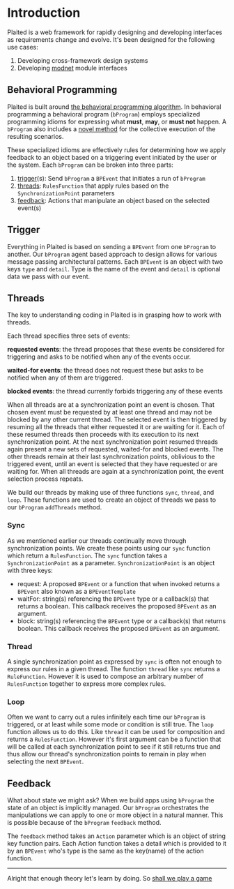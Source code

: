 # Introduction

Plaited is a web framework for rapidly designing and developing interfaces as requirements change and evolve. It's been designed for the following use cases:

  1. Developing cross-framework design systems
  2. Developing [modnet](https://rachelaliana.medium.com/past-the-internet-the-emergence-of-the-modnet-6ad49b7e2ee8) module interfaces

## Behavioral Programming

Plaited is built around [the behavioral programming algorithm](https://www.wisdom.weizmann.ac.il/~amarron/BP%20-%20CACM%20-%20Author%20version.pdf). In behavioral programming a behavioral program (`bProgram`) employs specialized programming idioms for expressing what **must**, **may**, or **must not** happen. A `bProgram` also includes a [novel method](#sync) for the collective execution of the resulting scenarios.

These specialized idioms are effectively rules for determining how we apply feedback to an object based on a triggering event initiated by the user or the system. Each `bProgram` can be broken into three parts:

1. [trigger](#trigger)(s): Send `bProgram` a `BPEvent` that initiates a run of `bProgram`
2. [threads](#threads): `RulesFunction` that apply rules based on the `SynchronizationPoint` parameters
3. [feedback](#feedback): Actions that manipulate an object based on the selected event(s)

## Trigger

Everything in Plaited is based on sending a `BPEvent` from one `bProgram` to another. Our `bProgram` agent based approach to design allows for various message passing architectural patterns. Each `BPEvent` is an object with two keys `type` and `detail`. Type is the name of the event and `detail` is optional data we pass with our event.

## Threads

The key to understanding coding in Plaited is in grasping how to work with threads.

Each thread specifies three sets of events:

**requested events**: the thread proposes that these events be considered for triggering and asks to be notified when any of the events occur.

**waited-for events**: the thread does not request these but asks to be notified when any of them are triggered.

**blocked events**: the thread currently forbids triggering any of these events

When all threads are at a synchronization point an event is chosen. That chosen event must be requested by at least one thread and may not be blocked by any other current thread. The selected event is then triggered by resuming all the threads that either requested it or are waiting for it. Each of these resumed threads then proceeds with its execution to its next synchronization point. At the next synchronization point resumed threads again present a new sets of requested, waited-for and blocked events. The other threads remain at their last synchronization points, oblivious to the triggered event, until an event is selected that they have requested or are waiting for. When all threads are again at a synchronization point, the event selection process repeats.

We build our threads by making use of three functions `sync`, `thread`, and `loop`. These functions are used to create an object of threads we pass to our `bProgram` `addThreads` method.

### Sync

As we mentioned earlier our threads continually move through synchronization points. We create these points using our `sync` function which return a `RulesFunction`. The `sync` function takes a `SynchronizationPoint` as a parameter. `SynchronizationPoint` is an object with three keys:
  
- request: A proposed `BPEvent` or a function that when invoked returns a `BPEvent` also known as a `BPEventTemplate`
- waitFor: string(s) referencing the `BPEvent` type or a callback(s) that returns a boolean. This callback receives the proposed `BPEvent` as an argument.
- block: string(s) referencing the `BPEvent` type or a callback(s) that returns boolean. This callback receives the proposed `BPEvent` as an argument.

### Thread

A single synchronization point as expressed by `sync` is often not enough to express our rules in a given thread. The function `thread` like `sync` returns a `RuleFunction`. However it is used to compose an arbitrary number of `RulesFunction` together to express more complex rules.

### Loop

Often we want to carry out a rules infinitely each time our `bProgram` is triggered, or at least while some mode or condition is still true. The `loop` function allows us to do this. Like `thread` it can be used for composition and returns a `RulesFunction`. However it's first argument can be a function that will be called at each synchronization point to see if it still returns true and thus allow our thread's synchronization points to remain in play when selecting the next `BPEvent`.

## Feedback

What about state we might ask? When we build apps using `bProgram` the state of an object is implicitly managed. Our `bProgram` orchestrates the manipulations we can apply to one or more object in a natural manner. This is possible because of the `bProgram` `feedback` method.

The `feedback` method takes an `Action` parameter which is an object of string key function pairs. Each Action function takes a detail which is provided to it by an `BPEvent` who's type is the same as the key(name) of the action function.

---

Alright that enough theory let's learn by doing. So [shall we play a game](./01-shall-play-a-game.md)
